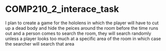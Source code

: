 # COMP210_2_interace_task

I plan to create a game for the hololens in which the player will have to cut up a dead body and hide the peices around the room before the time runs out and a person comes to search the room, they will search randomly unless a player looks too much at a specific area of the room in which case the searcher will search that area 
